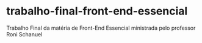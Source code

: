 # trabalho-final-front-end-essencial
 Trabalho Final da matéria de Front-End Essencial ministrada pelo professor Roni Schanuel
